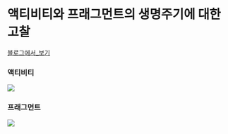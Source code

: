 # 액티비티와 프래그먼트의 생명주기에 대한 고찰 
[블로그에서_보기](https://qkrn-qkrn.tistory.com/3)
### 액티비티
<img src = "https://img1.daumcdn.net/thumb/R1280x0/?scode=mtistory2&fname=https%3A%2F%2Fblog.kakaocdn.net%2Fdn%2FbTJv60%2FbtqY5LqZ73o%2FkiyclaXOLhrm62URGrwZN0%2Fimg.png">
  
  
### 프래그먼트
<img src = "https://img1.daumcdn.net/thumb/R1280x0/?scode=mtistory2&fname=https%3A%2F%2Fblog.kakaocdn.net%2Fdn%2FbqUGwJ%2FbtqY5MwFSj5%2Fg1p2mUNMb8gvYMoXRNWoZ1%2Fimg.png">

